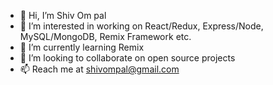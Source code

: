 - 👋 Hi, I’m Shiv Om pal
- 👀 I’m interested in working on React/Redux, Express/Node, MySQL/MongoDB, Remix Framework etc.
- 🌱 I’m currently learning Remix
- 💞️ I’m looking to collaborate on open source projects
- 📫 Reach me at shivompal@gmail.com

<!---
shivompal/shivompal is a ✨ special ✨ repository because its `README.md` (this file) appears on your GitHub profile.
You can click the Preview link to take a look at your changes.
--->
